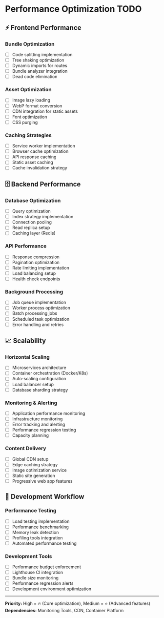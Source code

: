 # Performance Optimization TODO

## ⚡ Frontend Performance

### Bundle Optimization

- [ ] Code splitting implementation
- [ ] Tree shaking optimization
- [ ] Dynamic imports for routes
- [ ] Bundle analyzer integration
- [ ] Dead code elimination

### Asset Optimization

- [ ] Image lazy loading
- [ ] WebP format conversion
- [ ] CDN integration for static assets
- [ ] Font optimization
- [ ] CSS purging

### Caching Strategies

- [ ] Service worker implementation
- [ ] Browser cache optimization
- [ ] API response caching
- [ ] Static asset caching
- [ ] Cache invalidation strategy

## 🗄️ Backend Performance

### Database Optimization

- [ ] Query optimization
- [ ] Index strategy implementation
- [ ] Connection pooling
- [ ] Read replica setup
- [ ] Caching layer (Redis)

### API Performance

- [ ] Response compression
- [ ] Pagination optimization
- [ ] Rate limiting implementation
- [ ] Load balancing setup
- [ ] Health check endpoints

### Background Processing

- [ ] Job queue implementation
- [ ] Worker process optimization
- [ ] Batch processing jobs
- [ ] Scheduled task optimization
- [ ] Error handling and retries

## 📈 Scalability

### Horizontal Scaling

- [ ] Microservices architecture
- [ ] Container orchestration (Docker/K8s)
- [ ] Auto-scaling configuration
- [ ] Load balancer setup
- [ ] Database sharding strategy

### Monitoring & Alerting

- [ ] Application performance monitoring
- [ ] Infrastructure monitoring
- [ ] Error tracking and alerting
- [ ] Performance regression testing
- [ ] Capacity planning

### Content Delivery

- [ ] Global CDN setup
- [ ] Edge caching strategy
- [ ] Image optimization service
- [ ] Static site generation
- [ ] Progressive web app features

## 🔧 Development Workflow

### Performance Testing

- [ ] Load testing implementation
- [ ] Performance benchmarking
- [ ] Memory leak detection
- [ ] Profiling tools integration
- [ ] Automated performance testing

### Development Tools

- [ ] Performance budget enforcement
- [ ] Lighthouse CI integration
- [ ] Bundle size monitoring
- [ ] Performance regression alerts
- [ ] Development environment optimization

---

**Priority:** High = 🔥 (Core optimization), Medium = ⭐ (Advanced features)
**Dependencies:** Monitoring Tools, CDN, Container Platform
